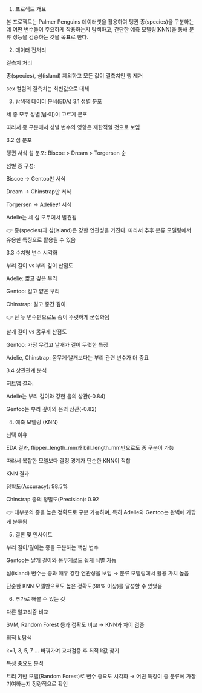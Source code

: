 1. 프로젝트 개요

본 프로젝트는 Palmer Penguins 데이터셋을 활용하여 펭귄 종(species)을 구분하는 데 어떤 변수들이 주요하게 작용하는지 탐색하고, 간단한 예측 모델링(KNN)을 통해 분류 성능을 검증하는 것을 목표로 한다.

2. 데이터 전처리

결측치 처리

종(species), 섬(island) 제외하고 모든 값이 결측치인 행 제거

sex 컬럼의 결측치는 최빈값으로 대체

3. 탐색적 데이터 분석(EDA)
3.1 성별 분포

세 종 모두 성별(남·여)이 고르게 분포

따라서 종 구분에서 성별 변수의 영향은 제한적일 것으로 보임

3.2 섬 분포

펭귄 서식 섬 분포: Biscoe > Dream > Torgersen 순

섬별 종 구성:

Biscoe → Gentoo만 서식

Dream → Chinstrap만 서식

Torgersen → Adelie만 서식

Adelie는 세 섬 모두에서 발견됨

👉 종(species)과 섬(island)은 강한 연관성을 가진다. 따라서 추후 분류 모델링에서 유용한 특징으로 활용될 수 있음

3.3 수치형 변수 시각화

부리 길이 vs 부리 깊이 산점도

Adelie: 짧고 깊은 부리

Gentoo: 길고 얕은 부리

Chinstrap: 길고 중간 깊이

👉 단 두 변수만으로도 종이 뚜렷하게 군집화됨

날개 길이 vs 몸무게 산점도

Gentoo: 가장 무겁고 날개가 길어 뚜렷한 특징

Adelie, Chinstrap: 몸무게·날개보다는 부리 관련 변수가 더 중요

3.4 상관관계 분석

히트맵 결과:

Adelie는 부리 길이와 강한 음의 상관(-0.84)

Gentoo는 부리 깊이와 음의 상관(-0.82)

4. 예측 모델링 (KNN)

선택 이유

EDA 결과, flipper_length_mm과 bill_length_mm만으로도 종 구분이 가능

따라서 복잡한 모델보다 결정 경계가 단순한 KNN이 적합

KNN 결과

정확도(Accuracy): 98.5%

Chinstrap 종의 정밀도(Precision): 0.92

👉 대부분의 종을 높은 정확도로 구분 가능하며, 특히 Adelie와 Gentoo는 완벽에 가깝게 분류됨

5. 결론 및 인사이트

부리 길이/깊이는 종을 구분하는 핵심 변수

Gentoo는 날개 길이와 몸무게로도 쉽게 식별 가능

섬(island) 변수는 종과 매우 강한 연관성을 보임 → 분류 모델링에서 활용 가치 높음

단순한 KNN 모델만으로도 높은 정확도(98% 이상)를 달성할 수 있었음

6. 추가로 해볼 수 있는 것

다른 알고리즘 비교

SVM, Random Forest 등과 정확도 비교 → KNN과 차이 검증

최적 k 탐색

k=1, 3, 5, 7 … 바꿔가며 교차검증 후 최적 k값 찾기


특성 중요도 분석

트리 기반 모델(Random Forest)로 변수 중요도 시각화 → 어떤 특징이 종 분류에 가장 기여하는지 정량적으로 확인
